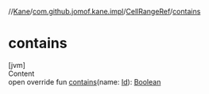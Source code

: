 //[Kane](../../index.md)/[com.github.jomof.kane.impl](../index.md)/[CellRangeRef](index.md)/[contains](contains.md)



# contains  
[jvm]  
Content  
open override fun [contains](contains.md)(name: [Id](../index.md#%5Bcom.github.jomof.kane.impl%2FId%2F%2F%2FPointingToDeclaration%2F%5D%2FClasslikes%2F-1601141747)): [Boolean](https://kotlinlang.org/api/latest/jvm/stdlib/kotlin/-boolean/index.html)  



